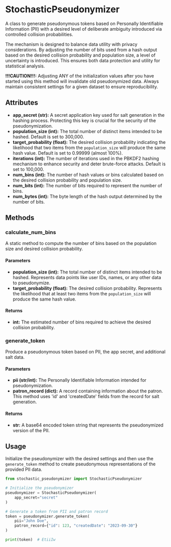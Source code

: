 
# StochasticPseudonymizer

A class to generate pseudonymous tokens based on Personally Identifiable Information (PII) with a desired level of deliberate ambiguity introduced via controlled collision probabilities.

The mechanism is designed to balance data utility with privacy considerations. By adjusting the number of bits used from a hash output based on the desired collision probability and population size, a level of uncertainty is introduced. This ensures both data protection and utility for statistical analysis.

**!!!CAUTION!!!:** Adjusting ANY of the initialization values after you have started using this method will invalidate old pseudonymized data. Always maintain consistent settings for a given dataset to ensure reproducibility.

## Attributes

- **app_secret (str):** A secret application key used for salt generation in the hashing process. Protecting this key is crucial for the security of the pseudonymization.
- **population_size (int):** The total number of distinct items intended to be hashed. Default is set to 300,000.
- **target_probability (float):** The desired collision probability indicating the likelihood that two items from the `population_size` will produce the same hash value. Default is set to 0.99999 (almost 100%).
- **iterations (int):** The number of iterations used in the PBKDF2 hashing mechanism to enhance security and deter brute-force attacks. Default is set to 100,000.
- **num_bins (int):** The number of hash values or bins calculated based on the desired collision probability and population size.
- **num_bits (int):** The number of bits required to represent the number of bins.
- **num_bytes (int):** The byte length of the hash output determined by the number of bits.

## Methods

### calculate_num_bins

A static method to compute the number of bins based on the population size and desired collision probability.

#### Parameters

- **population_size (int):** The total number of distinct items intended to be hashed. Represents data points like user IDs, names, or any other data to pseudonymize.
- **target_probability (float):** The desired collision probability. Represents the likelihood that at least two items from the `population_size` will produce the same hash value.

#### Returns

- **int:** The estimated number of bins required to achieve the desired collision probability.

### generate_token

Produce a pseudonymous token based on PII, the app secret, and additional salt data.

#### Parameters

- **pii (str/int):** The Personally Identifiable Information intended for pseudonymization.
- **patron_record (dict):** A record containing information about the patron. This method uses 'id' and 'createdDate' fields from the record for salt generation.

#### Returns

- **str:** A base64 encoded token string that represents the pseudonymized version of the PII.

## Usage

Initialize the pseudonymizer with the desired settings and then use the `generate_token` method to create pseudonymous representations of the provided PII data.

```python
from stochastic_pseudonymizer import StochasticPseudonymizer

# Initialize the pseudonymizer 
pseudonymizer = StochasticPseudonymizer(
    app_secret="secret"
)

# Generate a token from PII and patron record
token = pseudonymizer.generate_token(
    pii="John Doe",
    patron_record={"id": 123, "createdDate": "2023-09-30"}
)

print(token)  # EtiiIw
```
